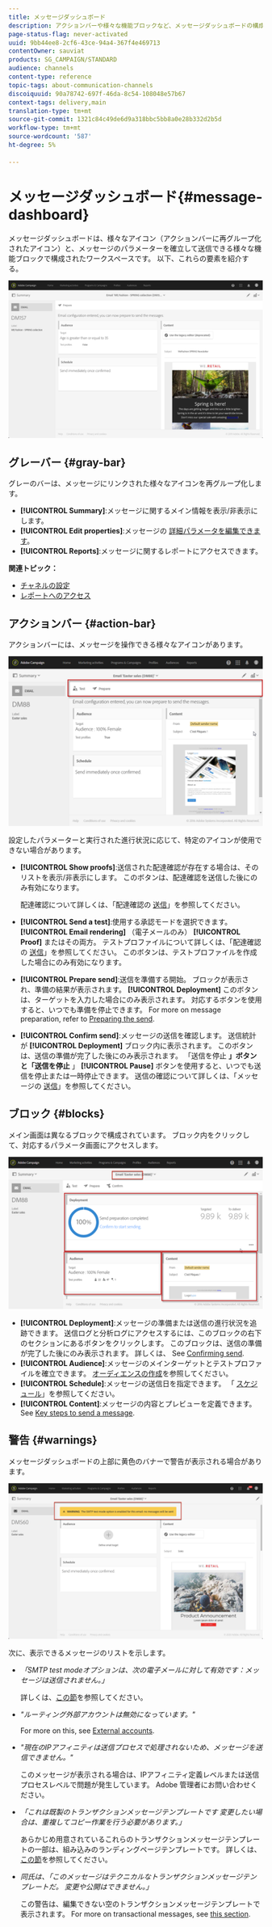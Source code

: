 ```yaml
---
title: メッセージダッシュボード
description: アクションバーや様々な機能ブロックなど、メッセージダッシュボードの構成要素を確認します。
page-status-flag: never-activated
uuid: 9bb44ee8-2cf6-43ce-94a4-367f4e469713
contentOwner: sauviat
products: SG_CAMPAIGN/STANDARD
audience: channels
content-type: reference
topic-tags: about-communication-channels
discoiquuid: 90a78742-697f-46da-8c54-108048e57b67
context-tags: delivery,main
translation-type: tm+mt
source-git-commit: 1321c84c49de6d9a318bbc5bb8a0e28b332d2b5d
workflow-type: tm+mt
source-wordcount: '587'
ht-degree: 5%

---
```



# メッセージダッシュボード{#message-dashboard}

メッセージダッシュボードは、様々なアイコン（アクションバーに再グループ化されたアイコン）と、メッセージのパラメーターを確立して送信できる様々な機能ブロックで構成されたワークスペースです。 以下、これらの要素を紹介する。

![](assets/delivery_dashboard_2.png)

## グレーバー {#gray-bar}

グレーのバーは、メッセージにリンクされた様々なアイコンを再グループ化します。

* **[!UICONTROL Summary]**:メッセージに関するメイン情報を表示/非表示にします。
* **[!UICONTROL Edit properties]**:メッセージの [詳細パラメータを編集できます](../../administration/using/configuring-email-channel.md#list-of-email-properties)。
* **[!UICONTROL Reports]**:メッセージに関するレポートにアクセスできます。

**関連トピック：**

* [チャネルの設定](../../administration/using/about-channel-configuration.md)
* [レポートへのアクセス](../../reporting/using/about-dynamic-reports.md)

## アクションバー {#action-bar}

アクションバーには、メッセージを操作できる様々なアイコンがあります。

![](assets/delivery_dashboard_4.png)

設定したパラメーターと実行された進行状況に応じて、特定のアイコンが使用できない場合があります。

* **[!UICONTROL Show proofs]**:送信された配達確認が存在する場合は、そのリストを表示/非表示にします。 このボタンは、配達確認を送信した後にのみ有効になります。

   配達確認について詳しくは、「配達確認の [送信](../../sending/using/sending-proofs.md)」を参照してください。

* **[!UICONTROL Send a test]**:使用する承認モードを選択できます。 **[!UICONTROL Email rendering]** （電子メールのみ） **[!UICONTROL Proof]** またはその両方。 テストプロファイルについて詳しくは、「配達確認の [送信](../../sending/using/sending-proofs.md)」を参照してください。 このボタンは、テストプロファイルを作成した場合にのみ有効になります。

* **[!UICONTROL Prepare send]**:送信を準備する開始。 ブロックが表示され、準備の結果が表示されます。 **[!UICONTROL Deployment]** このボタンは、ターゲットを入力した場合にのみ表示されます。 対応するボタンを使用すると、いつでも準備を停止できます。 For more on message preparation, refer to [Preparing the send](../../sending/using/preparing-the-send.md).

* **[!UICONTROL Confirm send]**:メッセージの送信を確認します。 送信統計が **[!UICONTROL Deployment]** ブロック内に表示されます。 このボタンは、送信の準備が完了した後にのみ表示されます。 「送信を停止 **」ボタンと「送信を停止** 」 **[!UICONTROL Pause]** ボタンを使用すると、いつでも送信を停止または一時停止できます。 送信の確認について詳しくは、「メッセージの [送信](../../sending/using/confirming-the-send.md)」を参照してください。

## ブロック {#blocks}

メイン画面は異なるブロックで構成されています。 ブロック内をクリックして、対応するパラメータ画面にアクセスします。

![](assets/delivery_dashboard_3.png)

* **[!UICONTROL Deployment]**:メッセージの準備または送信の進行状況を追跡できます。 送信ログと分析ログにアクセスするには、このブロックの右下のセクションにあるボタンをクリックします。 このブロックは、送信の準備が完了した後にのみ表示されます。 詳しくは、 See [Confirming send](../../sending/using/confirming-the-send.md).
* **[!UICONTROL Audience]**:メッセージのメインターゲットとテストプロファイルを確立できます。 [オーディエンスの作成](../../audiences/using/creating-audiences.md)を参照してください。
* **[!UICONTROL Schedule]**:メッセージの送信日を指定できます。 「 [スケジュール](../../sending/using/about-scheduling-messages.md)」を参照してください。
* **[!UICONTROL Content]**:メッセージの内容とプレビューを定義できます。 See [Key steps to send a message](../../channels/using/key-steps-to-send-a-message.md).

## 警告 {#warnings}

メッセージダッシュボードの上部に黄色のバナーで警告が表示される場合があります。

![](assets/delivery_dashboard_warnings.png)

次に、表示できるメッセージのリストを示します。

* *「SMTP test modeオプションは、次の電子メールに対して有効です：メッセージは送信されません。」*

   詳しくは、[この節](../../administration/using/configuring-email-channel.md#smtp-test-mode)を参照してください。

* *&quot;ルーティング外部アカウントは無効になっています。&quot;*

   For more on this, see [External accounts](../../administration/using/external-accounts.md).

* *&quot;現在のIPアフィニティは送信プロセスで処理されないため、メッセージを送信できません。&quot;*

   このメッセージが表示される場合は、IPアフィニティ定義レベルまたは送信プロセスレベルで問題が発生しています。 Adobe 管理者にお問い合わせください。

* *「これは既製のトランザクションメッセージテンプレートです 変更したい場合は、重複してコピー作業を行う必要があります。」*

   あらかじめ用意されているこれらのトランザクションメッセージテンプレートの一部は、組み込みのランディングページテンプレートです。 詳しくは、[この節](../../channels/using/landing-page-templates.md)を参照してください。

* *同氏は、「このメッセージはテクニカルなトランザクションメッセージテンプレートだ。 変更や公開はできません。」*

   この警告は、編集できない空のトランザクションメッセージテンプレートで表示されます。 For more on transactional messages, see [this section](../../channels/using/getting-started-with-transactional-msg.md).
